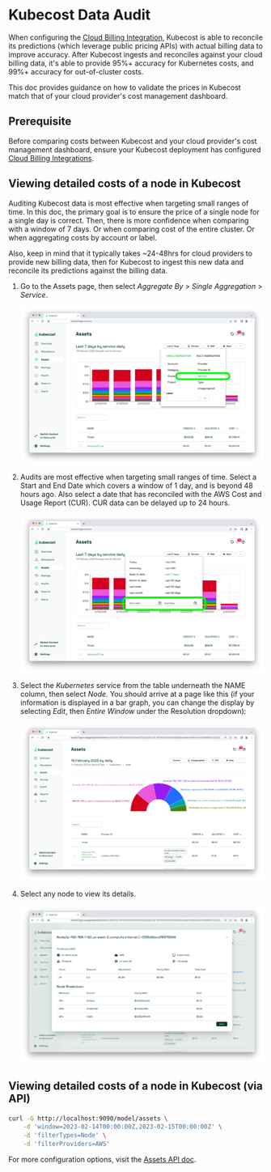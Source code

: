 # Kubecost Data Audit

When configuring the [Cloud Billing Integration](/install-and-configure/install/cloud-integration/README.md), Kubecost is able to reconcile its predictions (which leverage public pricing APIs) with actual billing data to improve accuracy. After Kubecost ingests and reconciles against your cloud billing data, it's able to provide 95%+ accuracy for Kubernetes costs, and 99%+ accuracy for out-of-cluster costs.

This doc provides guidance on how to validate the prices in Kubecost match that of your cloud provider's cost management dashboard.

## Prerequisite

Before comparing costs between Kubecost and your cloud provider's cost management dashboard, ensure your Kubecost deployment has configured [Cloud Billing Integrations](/install-and-configure/install/cloud-integration/README.md).

## Viewing detailed costs of a node in Kubecost

Auditing Kubecost data is most effective when targeting small ranges of time. In this doc, the primary goal is to ensure the price of a single node for a single day is correct. Then, there is more confidence when comparing with a window of 7 days. Or when comparing cost of the entire cluster. Or when aggregating costs by account or label.

Also, keep in mind that it typically takes ~24-48hrs for cloud providers to provide new billing data, then for Kubecost to ingest this new data and reconcile its predictions against the billing data.

1. Go to the Assets page, then select _Aggregate By_ > _Single Aggregation_ > _Service_.

    ![Assets page with aggregation type](/images/data-auditing/dataaudit-step1.png)

2. Audits are most effective when targeting small ranges of time. Select a Start and End Date which covers a window of 1 day, and is beyond 48 hours ago. Also select a date that has reconciled with the AWS Cost and Usage Report (CUR). CUR data can be delayed up to 24 hours.

    ![Assets page with time range](/images/data-auditing/dataaudit-step2.png)

3. Select the _Kubernetes_ service from the table underneath the NAME column, then select _Node_. You should arrive at a page like this (if your information is displayed in a bar graph, you can change the display by selecting _Edit_, then _Entire Window_ under the Resolution dropdown):

    ![Asset view by node](/images/data-auditing/dataaudit-step3.png)

4. Select any node to view its details.

    ![Detailed node cost information](/images/data-auditing/dataaudit-step4.png)

## Viewing detailed costs of a node in Kubecost (via API)

```bash
curl -G http://localhost:9090/model/assets \
    -d 'window=2023-02-14T00:00:00Z,2023-02-15T00:00:00Z' \
    -d 'filterTypes=Node' \
    -d 'filterProviders=AWS'
```

For more configuration options, visit the [Assets API doc](/apis/monitoring-apis/assets-api.md).
